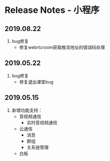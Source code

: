 # Release Notes - 小程序

## 2019.08.22

1. bug修复
    - 修复webrtcroom获取推流地址的错误码处理

## 2019.05.22

1. bug修复
    - 修复退出课堂bug

## 2019.05.15

1. 新增功能支持：
	 - 音视频通信
        - 实时音视频通信
    - 云通信
        - 消息
        - 群组
        - 关系链管理
    - 白板

